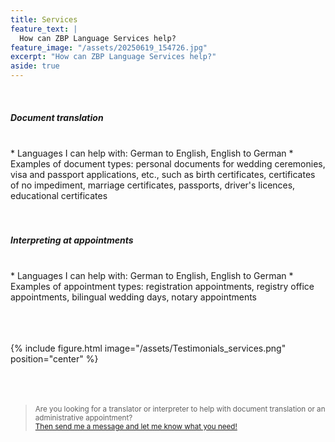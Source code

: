 ```yaml
---
title: Services
feature_text: |
  How can ZBP Language Services help?
feature_image: "/assets/20250619_154726.jpg"
excerpt: "How can ZBP Language Services help?"
aside: true
---
```


<br>
<h5>Document translation</h5>
<br>
* Languages I can help with: German to English, English to German
* Examples of document types: personal documents for wedding ceremonies, visa and passport applications, etc., such as birth certificates, certificates of no impediment,  marriage certificates, passports, driver's licences, educational certificates
<br><br><br>
<h5>Interpreting at appointments</h5>
<br>
* Languages I can help with: German to English, English to German
* Examples of appointment types: registration appointments, registry office appointments, bilingual wedding days, notary appointments
<br><br><br><br>

{% include figure.html image="/assets/Testimonials_services.png" position="center" %}
<br><br><br><br>
><small>Are you looking for a translator or interpreter to help with document translation or an administrative appointment?<br>[Then send me a message and let me know what you need!](/contact/)</small>

<br><br><br>